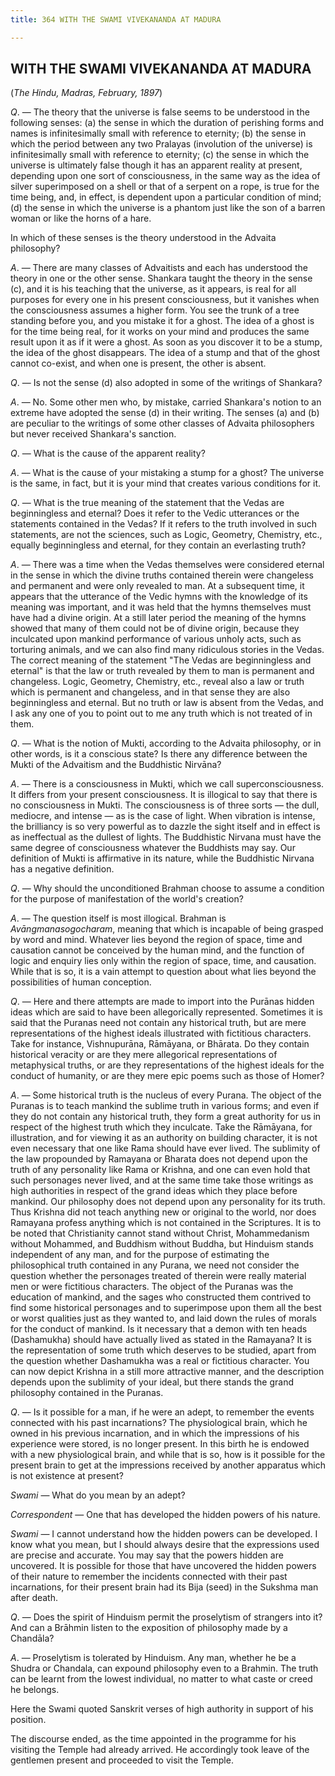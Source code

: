 ```yaml
---
title: 364 WITH THE SWAMI VIVEKANANDA AT MADURA

---
```

  

## WITH THE SWAMI VIVEKANANDA AT MADURA

(*The Hindu, Madras, February, 1897*)

*Q*. — The theory that the universe is false seems to be understood in
the following senses: (a) the sense in which the duration of perishing
forms and names is infinitesimally small with reference to eternity; (b)
the sense in which the period between any two Pralayas (involution of
the universe) is infinitesimally small with reference to eternity; (c)
the sense in which the universe is ultimately false though it has an
apparent reality at present, depending upon one sort of consciousness,
in the same way as the idea of silver superimposed on a shell or that of
a serpent on a rope, is true for the time being, and, in effect, is
dependent upon a particular condition of mind; (d) the sense in which
the universe is a phantom just like the son of a barren woman or like
the horns of a hare.

In which of these senses is the theory understood in the Advaita
philosophy?

*A*. — There are many classes of Advaitists and each has understood the
theory in one or the other sense. Shankara taught the theory in the
sense (c), and it is his teaching that the universe, as it appears, is
real for all purposes for every one in his present consciousness, but it
vanishes when the consciousness assumes a higher form. You see the trunk
of a tree standing before you, and you mistake it for a ghost. The idea
of a ghost is for the time being real, for it works on your mind and
produces the same result upon it as if it were a ghost. As soon as you
discover it to be a stump, the idea of the ghost disappears. The idea of
a stump and that of the ghost cannot co-exist, and when one is present,
the other is absent.

*Q*. — Is not the sense (d) also adopted in some of the writings of
Shankara?

*A*. — No. Some other men who, by mistake, carried Shankara's notion to
an extreme have adopted the sense (d) in their writing. The senses (a)
and (b) are peculiar to the writings of some other classes of Advaita
philosophers but never received Shankara's sanction.

*Q*. — What is the cause of the apparent reality?

*A*. — What is the cause of your mistaking a stump for a ghost? The
universe is the same, in fact, but it is your mind that creates various
conditions for it.

*Q*. — What is the true meaning of the statement that the Vedas are
beginningless and eternal? Does it refer to the Vedic utterances or the
statements contained in the Vedas? If it refers to the truth involved in
such statements, are not the sciences, such as Logic, Geometry,
Chemistry, etc., equally beginningless and eternal, for they contain an
everlasting truth?

*A*. — There was a time when the Vedas themselves were considered
eternal in the sense in which the divine truths contained therein were
changeless and permanent and were only revealed to man. At a subsequent
time, it appears that the utterance of the Vedic hymns with the
knowledge of its meaning was important, and it was held that the hymns
themselves must have had a divine origin. At a still later period the
meaning of the hymns showed that many of them could not be of divine
origin, because they inculcated upon mankind performance of various
unholy acts, such as torturing animals, and we can also find many
ridiculous stories in the Vedas. The correct meaning of the statement
"The Vedas are beginningless and eternal" is that the law or truth
revealed by them to man is permanent and changeless. Logic, Geometry,
Chemistry, etc., reveal also a law or truth which is permanent and
changeless, and in that sense they are also beginningless and eternal.
But no truth or law is absent from the Vedas, and I ask any one of you
to point out to me any truth which is not treated of in them.

*Q*. — What is the notion of Mukti, according to the Advaita philosophy,
or in other words, is it a conscious state? Is there any difference
between the Mukti of the Advaitism and the Buddhistic Nirvāna?

*A*. — There is a consciousness in Mukti, which we call
superconsciousness. It differs from your present consciousness. It is
illogical to say that there is no consciousness in Mukti. The
consciousness is of three sorts — the dull, mediocre, and intense — as
is the case of light. When vibration is intense, the brilliancy is so
very powerful as to dazzle the sight itself and in effect is as
ineffectual as the dullest of lights. The Buddhistic Nirvana must have
the same degree of consciousness whatever the Buddhists may say. Our
definition of Mukti is affirmative in its nature, while the Buddhistic
Nirvana has a negative definition.

*Q*. — Why should the unconditioned Brahman choose to assume a condition
for the purpose of manifestation of the world's creation?

*A*. — The question itself is most illogical. Brahman is
*Avāngmanasogocharam*, meaning that which is incapable of being grasped
by word and mind. Whatever lies beyond the region of space, time and
causation cannot be conceived by the human mind, and the function of
logic and enquiry lies only within the region of space, time, and
causation. While that is so, it is a vain attempt to question about what
lies beyond the possibilities of human conception.

*Q*. — Here and there attempts are made to import into the Purānas
hidden ideas which are said to have been allegorically represented.
Sometimes it is said that the Puranas need not contain any historical
truth, but are mere representations of the highest ideals illustrated
with fictitious characters. Take for instance, Vishnupurāna, Rāmāyana,
or Bhārata. Do they contain historical veracity or are they mere
allegorical representations of metaphysical truths, or are they
representations of the highest ideals for the conduct of humanity, or
are they mere epic poems such as those of Homer?

*A*. — Some historical truth is the nucleus of every Purana. The object
of the Puranas is to teach mankind the sublime truth in various forms;
and even if they do not contain any historical truth, they form a great
authority for us in respect of the highest truth which they inculcate.
Take the Rāmāyana, for illustration, and for viewing it as an authority
on building character, it is not even necessary that one like Rama
should have ever lived. The sublimity of the law propounded by Ramayana
or Bharata does not depend upon the truth of any personality like Rama
or Krishna, and one can even hold that such personages never lived, and
at the same time take those writings as high authorities in respect of
the grand ideas which they place before mankind. Our philosophy does not
depend upon any personality for its truth. Thus Krishna did not teach
anything new or original to the world, nor does Ramayana profess
anything which is not contained in the Scriptures. It is to be noted
that Christianity cannot stand without Christ, Mohammedanism without
Mohammed, and Buddhism without Buddha, but Hinduism stands independent
of any man, and for the purpose of estimating the philosophical truth
contained in any Purana, we need not consider the question whether the
personages treated of therein were really material men or were
fictitious characters. The object of the Puranas was the education of
mankind, and the sages who constructed them contrived to find some
historical personages and to superimpose upon them all the best or worst
qualities just as they wanted to, and laid down the rules of morals for
the conduct of mankind. Is it necessary that a demon with ten heads
(Dashamukha) should have actually lived as stated in the Ramayana? It is
the representation of some truth which deserves to be studied, apart
from the question whether Dashamukha was a real or fictitious character.
You can now depict Krishna in a still more attractive manner, and the
description depends upon the sublimity of your ideal, but there stands
the grand philosophy contained in the Puranas.

*Q*. — Is it possible for a man, if he were an adept, to remember the
events connected with his past incarnations? The physiological brain,
which he owned in his previous incarnation, and in which the impressions
of his experience were stored, is no longer present. In this birth he is
endowed with a new physiological brain, and while that is so, how is it
possible for the present brain to get at the impressions received by
another apparatus which is not existence at present?

*Swami* — What do you mean by an adept?

*Correspondent* — One that has developed the hidden powers of his
nature.

*Swami* — I cannot understand how the hidden powers can be developed. I
know what you mean, but I should always desire that the expressions used
are precise and accurate. You may say that the powers hidden are
uncovered. It is possible for those that have uncovered the hidden
powers of their nature to remember the incidents connected with their
past incarnations, for their present brain had its Bija (seed) in the
Sukshma man after death.

*Q*. — Does the spirit of Hinduism permit the proselytism of strangers
into it? And can a Brāhmin listen to the exposition of philosophy made
by a Chandāla?

*A*. — Proselytism is tolerated by Hinduism. Any man, whether he be a
Shudra or Chandala, can expound philosophy even to a Brahmin. The truth
can be learnt from the lowest individual, no matter to what caste or
creed he belongs.

Here the Swami quoted Sanskrit verses of high authority in support of
his position.

The discourse ended, as the time appointed in the programme for his
visiting the Temple had already arrived. He accordingly took leave of
the gentlemen present and proceeded to visit the Temple.